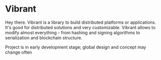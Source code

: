 # Vibrant

Hey there. Vibrant is a library to build distributed platforms or applications. It's good for distributed solutions and very customizable. Vibrant allows to modify almost everything - from hashing and signing algorithms to serialization and blockchain structure.

Project is in early development stage; global design and concept may change often
